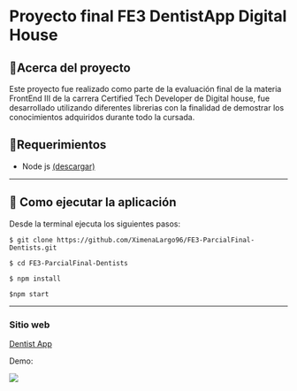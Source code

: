 
# Proyecto final FE3 DentistApp Digital House

## 🌟Acerca del proyecto
Este proyecto fue realizado como parte de la evaluación final de la materia FrontEnd III de la carrera Certified Tech Developer de Digital house, fue desarrollado utilizando diferentes librerias con la finalidad de demostrar los conocimientos adquiridos durante todo la cursada.

## 🚨Requerimientos

- Node js  [(descargar)](https://nodejs.org/es)

-------------

## 🚀 Como ejecutar la aplicación
Desde la terminal ejecuta los siguientes pasos:

`$ git clone https://github.com/XimenaLargo96/FE3-ParcialFinal-Dentists.git `

`$ cd FE3-ParcialFinal-Dentists`

`$ npm install `

` $npm start `

-------------
### Sitio web
[Dentist App](https://dentistapp-digitalhouse.netlify.app)


Demo:

<img src="https://github.com/XimenaLargo96/FE3-ParcialFinal-Dentists/blob/main/public/demo.gif"/>
